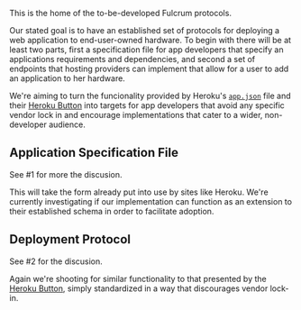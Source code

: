 This is the home of the to-be-developed Fulcrum protocols.

Our stated goal is to have an established set of protocols for deploying a
web application to end-user-owned hardware. To begin with there will be at least
two parts, first a specification file for app developers that specify an applications
requirements and dependencies, and second a set of endpoints that hosting providers
can implement that allow for a user to add an application to her hardware.

We're aiming to turn the funcionality provided by Heroku's [`app.json`](https://devcenter.heroku.com/articles/app-json-schema)
file and their [Heroku Button](https://blog.heroku.com/heroku-button) into
targets for app developers that avoid any specific vendor lock in and encourage
implementations that cater to a wider, non-developer audience.


## Application Specification File

See #1 for more the discusion.

This will take the form already put into use by sites like Heroku. We're currently
investigating if our implementation can function as an extension to their
established schema in order to facilitate adoption. 

## Deployment Protocol

See #2 for the discusion.

Again we're shooting for similar functionality to that presented by the [Heroku Button](https://blog.heroku.com/heroku-button),
simply standardized in a way that discourages vendor lock-in. 

